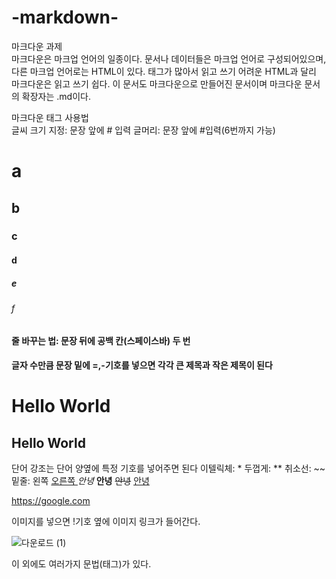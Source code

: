 # -markdown-
마크다운 과제  
마크다운은 마크업 언어의 일종이다.  문서나 데이터들은 마크업 언어로 구성되어있으며, 다른 마크업 언어로는 HTML이 있다.  태그가 많아서 읽고 쓰기 어려운 HTML과 달리 마크다운은 읽고 쓰기 쉽다.  이 문서도 마크다운으로 만들어진 문서이며 마크다운 문서의 확장자는 .md이다.  

마크다운 태그 사용법  
글씨 크기 지정: 문장 앞에 # 입력
글머리: 문장 앞에 #입력(6번까지 가능)
# a
## b
### c
#### d
##### e
###### f
#### 줄 바꾸는 법: 문장 뒤에 공백 칸(스페이스바) 두 번  
#### 글자 수만큼 문장 밑에 =,-기호를 넣으면 각각 큰 제목과 작은 제목이 된다  
Hello World
===========
Hello World
-----------
    


단어 강조는 단어 양옆에 특정 기호를 넣어주면 된다
이텔릭체: * 두껍게: ** 취소선: ~~ 밑줄: 왼쪽 <u> 오른쪽 </u>
*안녕*
**안녕**
~~안녕~~
<u>안녕</u>

https://google.com

이미지를 넣으면 !기호 옆에 이미지 링크가 들어간다.

![다운로드 (1)](https://user-images.githubusercontent.com/113878783/195328141-2f9a5a6e-a530-48ab-8374-4ddfb30f46b3.png)  

이 외에도 여러가지 문법(태그)가 있다.
